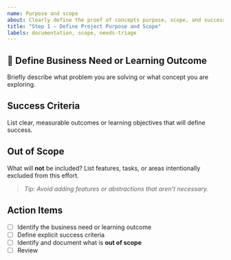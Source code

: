 ```yaml
---
name: Purpose and scope
about: Clearly define the proof of concepts purpose, scope, and success criteria before starting.
title: "Step 1 — Define Project Purpose and Scope"
labels: documentation, scope, needs-triage
---
```


## 🎯 Define Business Need or Learning Outcome

Briefly describe what problem you are solving or what concept you are exploring.

## Success Criteria

List clear, measurable outcomes or learning objectives that will define success.

## Out of Scope

What will **not** be included? List features, tasks, or areas intentionally excluded from this effort.

> _Tip: Avoid adding features or abstractions that aren’t necessary._

## Action Items

- [ ] Identify the business need or learning outcome
- [ ] Define explicit success criteria
- [ ] Identify and document what is **out of scope**
- [ ] Review
